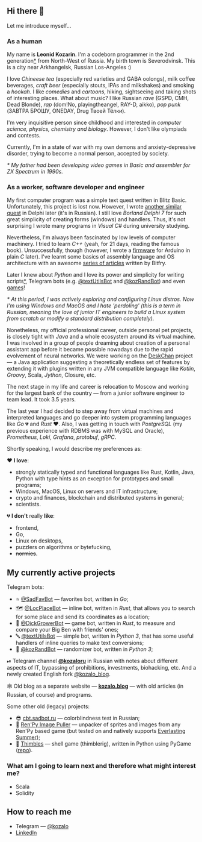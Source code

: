 ## Hi there 👋

Let me introduce myself…


### As a human

My name is **Leonid Kozarin**. I'm a codeborn programmer in the 2nd generation[*](#father) from North-West of Russia. My birth town is Severodvinsk. This is a city near Arkhangelsk, Russian Los-Angeles :)

I love _Chineese tea_ (especially red varieties and GABA oolongs), milk coffee beverages, _craft beer_ (especially stouts, IPAs and milkshakes) and smoking a _hookah_. I like _comedies_ and _cartoons_, hiking, sightseeing and taking shots of interesting places. What about music? I like Russian _rave_ (GSPD, CMH, Dead Blonde), _rap_ (dom!No, playingtheangel, RAY-D, aikko), _pop punk_ (ЗАВТРА БРОШУ, ONEDAY, Drug Твоей Тёлки).

I'm very inquisitive person since childhood and interested in _computer science, physics, chemistry and biology_. However, I don't like olympiads and contests.

Currently, I'm in a state of war with my own demons and anxiety-depressive disorder, trying to become a normal person, accepted by society.

_<p id="father">* My father had been developing video games in Basic and assembler for ZX Spectrum in 1990s.</p>_


### As a worker, software developer and engineer

My first computer program was a simple text quest written in Blitz Basic. Unfortunately, this project is lost now. However, I wrote [another similar quest](https://kozalo.blog/#post-1323882862) in Delphi later (it's in Russian). I still love _Borland Delphi 7_ for such great simplicity of creating forms (windows) and handlers. Thus, it's not surprising I wrote many programs in _Visual C#_ during university studying.

Nevertheless, I'm always been fascinated by low levels of computer machinery. I tried to learn _C++_ (yeah, for 21 days, reading the famous book). Unsuccessfully, though (however, I wrote a [firmware](https://kozalo.blog/#post-1519392768) for Arduino in plain _C_ later). I've learnt some basics of assembly language and OS architecture with an awesome [series of articles](https://bitfry.narod.ru/) written by Bitfry.

Later I knew about _Python_ and I love its power and simplicity for writing scripts[*](#linux), Telegram bots (e.g. [@textUtilsBot](https://github.com/kozalosev/textUtilsBot) and [@kozRandBot](https://github.com/kozalosev/kozRandBot)) and even [games](https://kozalo.blog/#post-1497775199)!

_<p id="linux">* At this period, I was actively exploring and configuring Linux distros. Now I'm using Windows and MacOS and I hate 'perdoling' (this is a term in Russian, meaning the love of junior IT engineers to build a Linux system from scratch or modify a standard distribution completely).</p>_

Nonetheless, my official professional career, outside personal pet projects, is closely tight with _Java_ and a whole ecosystem around its virtual machine. I was involved in a group of people dreaming about creation of a personal assistant app before it became possible nowadays due to the rapid evolvement of neural networks. We were working on the [DeskChan](https://github.com/DeskChan/DeskChan/) project — a Java application suggesting a theoretically endless set of features by extending it with plugins written in any JVM compatible language like _Kotlin_, _Groovy_, Scala, _Jython_, Closure, etc.

The next stage in my life and career is relocation to Moscow and working for the largest bank of the country — from a junior software engineer to team lead. It took 3.5 years.

The last year I had decided to step away from virtual machines and interpreted languages and go deeper into system programming languages like _Go_ 💔 and _Rust_ ❤️. Also, I was getting in touch with _PostgreSQL_ (my previous experience with RDBMS was with MySQL and Oracle), _Prometheus_, _Loki_, _Grafana_, _protobuf_, _gRPC_.

Shortly speaking, I would describe my preferences as:

❤️ **I love**:
* strongly statically typed and functional languages like Rust, Kotlin, Java, Python with type hints as an exception for prototypes and small programs;
* Windows, MacOS, Linux on servers and IT infrastructure;
* crypto and finances, blockchain and distributed systems in general;
* scientists.

💔 **I don't** really **like**:
* frontend,
* Go,
* Linux on desktops,
* puzzlers on algorithms or bytefucking,
* ~~normies~~.


## My currently active projects

Telegram bots:
* ⭐️ [@SadFavBot](https://github.com/kozalosev/SadFavBot) — favorites bot, written in _Go_;
* 🗺 [@LocPlaceBot](https://github.com/kozalosev/LocPlaceBot) — inline bot, written in _Rust_, that allows you to search for some place and send its coordinates as a location;
* 🍆 [@DickGrowerBot](https://github.com/kozalosev/DickGrowerBot) — game bot, written in _Rust_, to measure and compare your Big Ben with friends' ones;
* 🔤 [@textUtilsBot](https://github.com/kozalosev/textUtilsBot) — simple bot, written in _Python 3_, that has some useful handlers of inline queries to make text conversions;
* 🤖 [@kozRandBot](https://github.com/kozalosev/kozRandBot) — randomizer bot, written in _Python 3_;

⏯ Telegram channel **[@kozaloru](https://t.me/kozaloru)** in Russian with notes about different aspects of IT, bypassing of prohibitions, investments, biohacking, etc. And a newly created English fork [@kozalo_blog](https://t.me/kozalo_blog).

🕸 Old blog as a separate website — **[kozalo.blog](https://kozalo.blog)** — with old articles (in Russian, of course) and programs.

Some other old (legacy) projects:
* 😎 [cbt.sadbot.ru](https://cbt.sadbot.ru) — colorblindness test in Russian;
* 🐍 [Ren'Py Image Puller](https://github.com/kozalosev/RenPy-Image-Puller) — unpacker of sprites and images from any Ren'Py based game (but tested on and natively supports [Everlasting Summer](https://everlastingsummer.su/en/));
* 🐚 [Thimbles](https://kozalo.blog/#post-1497775199) — shell game (thimblerig), written in Python using PyGame ([repo](https://bitbucket.org/Kozalo/thimbles/src/master/)).


### What am I going to learn next and therefore what might interest me?
* Scala
* Solidity


## How to reach me
* Telegram — [@kozalo](https://t.me/kozalo) 
* [LinkedIn](https://www.linkedin.com/in/kozalo)
